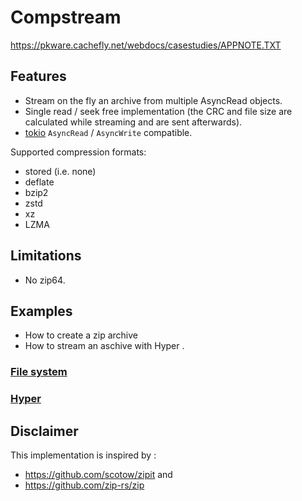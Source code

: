 # Compstream


https://pkware.cachefly.net/webdocs/casestudies/APPNOTE.TXT


## Features
- Stream on the fly an archive from multiple AsyncRead objects.
- Single read / seek free implementation (the CRC and file size are calculated while streaming and are sent afterwards).
- [tokio](https://docs.rs/tokio/latest/tokio/io/index.html) `AsyncRead` / `AsyncWrite` compatible. 

Supported compression formats:
 - stored (i.e. none)
 - deflate
 - bzip2
 - zstd
 - xz
 - LZMA

## Limitations

- No zip64.

## Examples

- How to create a zip archive
- How to stream an aschive with Hyper
.
### [File system](examples/fs.rs)

### [Hyper](examples/hyper.rs)


## Disclaimer

This implementation is inspired by : 
 - https://github.com/scotow/zipit and
 - https://github.com/zip-rs/zip

